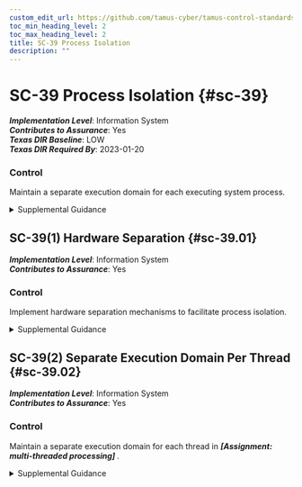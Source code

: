 ```yaml
---
custom_edit_url: https://github.com/tamus-cyber/tamus-control-standards/tree/main/content/tamus.edu/TAMUS_profile.xml
toc_min_heading_level: 2
toc_max_heading_level: 2
title: SC-39 Process Isolation
description: ""
---
```


# SC-39 Process Isolation {#sc-39}

_**Implementation Level**_: Information System\
_**Contributes to Assurance**_: Yes\
_**Texas DIR Baseline**_: LOW\
_**Texas DIR Required By**_: 2023-01-20

### Control

Maintain a separate execution domain for each executing system process.

<details>
  <summary>Supplemental Guidance</summary>

Systems can maintain separate execution domains for each executing process by assigning each process a separate address space. Each system process has a distinct address space so that communication between processes is performed in a manner controlled through the security functions, and one process cannot modify the executing code of another process. Maintaining separate execution domains for executing processes can be achieved, for example, by implementing separate address spaces. Process isolation technologies, including sandboxing or virtualization, logically separate software and firmware from other software, firmware, and data. Process isolation helps limit the access of potentially untrusted software to other system resources. The capability to maintain separate execution domains is available in commercial operating systems that employ multi-state processor technologies.

</details>

## SC-39(1) Hardware Separation {#sc-39.01}

_**Implementation Level**_: Information System\
_**Contributes to Assurance**_: Yes

### Control

Implement hardware separation mechanisms to facilitate process isolation.

<details>
  <summary>Supplemental Guidance</summary>

Hardware-based separation of system processes is generally less susceptible to compromise than software-based separation, thus providing greater assurance that the separation will be enforced. Hardware separation mechanisms include hardware memory management.

</details>

## SC-39(2) Separate Execution Domain Per Thread {#sc-39.02}

_**Implementation Level**_: Information System\
_**Contributes to Assurance**_: Yes

### Control

Maintain a separate execution domain for each thread in <strong> <em>[Assignment: multi-threaded processing]</em> </strong>.

<details>
  <summary>Supplemental Guidance</summary>

None.

</details>

